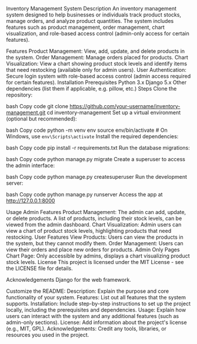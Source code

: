Inventory Management System
Description
An inventory management system designed to help businesses or individuals track product stocks, manage orders, and analyze product quantities. The system includes features such as product management, order management, chart visualization, and role-based access control (admin-only access for certain features).

Features
Product Management: View, add, update, and delete products in the system.
Order Management: Manage orders placed for products.
Chart Visualization: View a chart showing product stock levels and identify items that need restocking (available only for admin users).
User Authentication: Secure login system with role-based access control (admin access required for certain features).
Installation
Prerequisites
Python 3.x
Django 5.x
Other dependencies (list them if applicable, e.g. pillow, etc.)
Steps
Clone the repository:

bash
Copy code
git clone https://github.com/your-username/inventory-management.git
cd inventory-management
Set up a virtual environment (optional but recommended):

bash
Copy code
python -m venv env
source env/bin/activate  # On Windows, use `env\Scripts\activate`
Install the required dependencies:

bash
Copy code
pip install -r requirements.txt
Run the database migrations:

bash
Copy code
python manage.py migrate
Create a superuser to access the admin interface:

bash
Copy code
python manage.py createsuperuser
Run the development server:

bash
Copy code
python manage.py runserver
Access the app at http://127.0.0.1:8000

Usage
Admin Features
Product Management: The admin can add, update, or delete products. A list of products, including their stock levels, can be viewed from the admin dashboard.
Chart Visualization: Admin users can view a chart of product stock levels, highlighting products that need restocking.
User Features
View Products: Users can view the products in the system, but they cannot modify them.
Order Management: Users can view their orders and place new orders for products.
Admin Only Pages
Chart Page: Only accessible by admins, displays a chart visualizing product stock levels.
License
This project is licensed under the MIT License - see the LICENSE file for details.

Acknowledgements
Django for the web framework.

Customize the README:
Description: Explain the purpose and core functionality of your system.
Features: List out all features that the system supports.
Installation: Include step-by-step instructions to set up the project locally, including the prerequisites and dependencies.
Usage: Explain how users can interact with the system and any additional features (such as admin-only sections).
License: Add information about the project's license (e.g., MIT, GPL).
Acknowledgements: Credit any tools, libraries, or resources you used in the project.